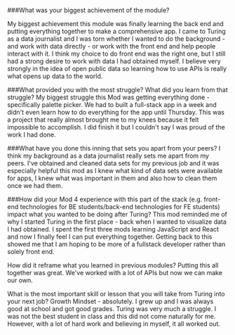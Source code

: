 ###What was your biggest achievement of the module?
 
My biggest achievement this module was finally learning the back end and putting everything together to make a comprehensive app. I came to Turing as a data journalist and I was torn whether I wanted to do the background - and work with data directly - or work with the front end and help people interact with it. I think my choice to do front end was the right one, but I still had a strong desire to work with data I had obtained myself. I believe very strongly in the idea of open public data so learning how to use APIs is really what opens up data to the world. 

###What provided you with the most struggle? What did you learn from that struggle?
My biggest struggle this Mod was getting everything done - specifically palette picker. We had to built a full-stack app in a week and didn't even learn how to do everything for the app until Thursday. This was a project that really almost brought me to my knees because it felt impossible to accomplish. I did finish it but I couldn't say I was proud of the work I had done. 


###What have you done this inning that sets you apart from your peers?
I think my background as a data journalist really sets me apart from my peers. I've obtained and cleaned data sets for my previous job and it was especially helpful this mod as I knew what kind of data sets were available for apps, I knew what was important in them and also how to clean them once we had them. 


###How did your Mod 4 experience with this part of the stack (e.g. front-end technologies for BE students/back-end technologies for FE students) impact what you wanted to be doing after Turing? 
This mod reminded me of why I started Turing in the first place - back when I wanted to visualize data I had obtained. I spent the first three mods learning JavaScript and React and now I finally feel I can put everything together. Getting back to this showed me that I am hoping to be more of a fullstack developer rather than solely front end. 


How did it reframe what you learned in previous modules?
Putting this all together was great. We've worked with a lot of APIs but now we can make our own. 


What is the most important skill or lesson that you will take from Turing into your next job?
Growth Mindset - absolutely. I grew up and I was always good at school and got good grades. Turing was very much a struggle. I was not the best student in class and this did not come naturally for me. However, with a lot of hard work and believing in myself, it all worked out. 
